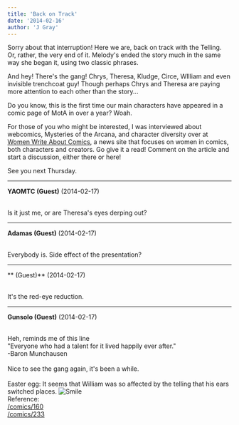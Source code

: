 ```yaml
---
title: 'Back on Track'
date: '2014-02-16'
author: 'J Gray'
---
```


<p>Sorry about that interruption! Here we are, back on track with the Telling. Or, rather, the very end of it. Melody's ended the story much in the same way she began it, using two classic phrases.</p><p>And hey! There's the gang! Chrys, Theresa, Kludge, Circe, WIlliam and even invisible trenchcoat guy! Though perhaps Chrys and Theresa are paying more attention to each other than the story...</p><p>Do you know, this is the first time our main characters have appeared in a comic page of MotA in over a year? Woah.</p><p>For those of you who might be interested, I was interviewed about webcomics, Mysteries of the Arcana, and character diversity over at <a href="http://womenwriteaboutcomics.com/2014/02/14/mysteries-of-the-arcana-an-interview-with-j-gray/" target="_blank">Women Write About Comics</a>, a news site that focuses on women in comics, both characters and creators. Go give it a read! Comment on the article and start a discussion, either there or here!</p><p>See you next Thursday.</p>

---
**YAOMTC (Guest)** (2014-02-17)

<br> Is it just me, or are Theresa's eyes derping out?

---
**Adamas (Guest)** (2014-02-17)

<br> Everybody is. Side effect of the presentation?<br>

---
** (Guest)** (2014-02-17)

<br> It's the red-eye reduction.

---
**Gunsolo (Guest)** (2014-02-17)

<br> Heh, reminds me of this line<br>"Everyone who had a talent for it lived happily ever after."<br>-Baron Munchausen<br><br>Nice to see the gang again, it's been a while.<br><br>Easter egg: It seems that William was so affected by the telling that his ears switched places. <img src="/smilies/smile.gif" alt="Smile" border="0"><br>Reference: <br><a href="/comics/160">/comics/160</a><br><a href="/comics/233">/comics/233</a><br>

